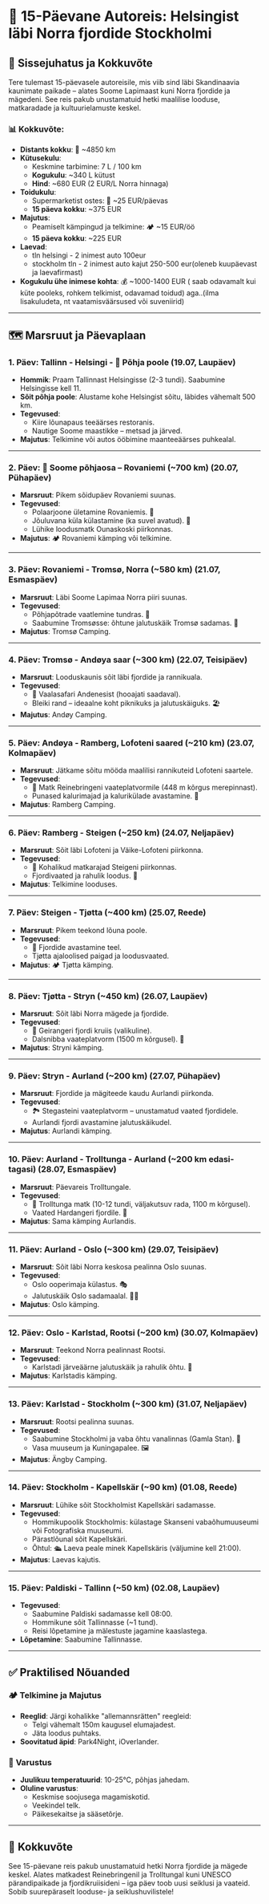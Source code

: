 # 🚗 15-Päevane Autoreis: Helsingist läbi Norra fjordide Stockholmi

## 📝 **Sissejuhatus ja Kokkuvõte**

Tere tulemast 15-päevasele autoreisile, mis viib sind läbi Skandinaavia kaunimate paikade – alates Soome Lapimaast kuni Norra fjordide ja mägedeni. See reis pakub unustamatuid hetki maalilise looduse, matkaradade ja kultuurielamuste keskel.

### **📊 Kokkuvõte**:
- **Distants kokku**: 🚙 ~4850 km
- **Kütusekulu**: 
  - Keskmine tarbimine: 7 L / 100 km
  - **Kogukulu**: ~340 L kütust
  - **Hind**: ~680 EUR (2 EUR/L Norra hinnaga)
- **Toidukulu**: 
  - Supermarketist ostes: 🥗 ~25 EUR/päevas
  - **15 päeva kokku**: ~375 EUR
- **Majutus**: 
  - Peamiselt kämpingud ja telkimine: 🏕️ ~15 EUR/öö
  - **15 päeva kokku**: ~225 EUR
- **Laevad**:
  - tln helsingi - 2 inimest auto 100eur
  - stockholm tln - 2 inimest auto kajut 250-500 eur(oleneb kuupäevast ja laevafirmast)
- **Kogukulu ühe inimese kohta**: 💰 ~1000-1400 EUR ( saab odavamalt kui küte pooleks, rohkem telkimist, odavamad toidud) aga..(ilma lisakuludeta, nt vaatamisväärsused või suveniirid)

---

## 🗺️ **Marsruut ja Päevaplaan**

### 1. Päev: Tallinn - Helsingi - 🚗 Põhja poole (19.07, Laupäev)
- **Hommik**: Praam Tallinnast Helsingisse (2-3 tundi). Saabumine Helsingisse kell 11.
- **Sõit põhja poole**: Alustame kohe Helsingist sõitu, läbides vähemalt 500 km.
- **Tegevused**:
  - Kiire lõunapaus teeäärses restoranis.
  - Nautige Soome maastikke – metsad ja järved.
- **Majutus**: Telkimine või autos ööbimine maanteeäärses puhkealal.

---

### 2. Päev: 🚗 Soome põhjaosa – Rovaniemi (~700 km) (20.07, Pühapäev)
- **Marsruut**: Pikem sõidupäev Rovaniemi suunas.
- **Tegevused**:
  - Polaarjoone ületamine Rovaniemis. 📍
  - Jõuluvana küla külastamine (ka suvel avatud). 🎅
  - Lühike loodusmatk Ounaskoski piirkonnas.
- **Majutus**: 🏕️ Rovaniemi kämping või telkimine.

---

### 3. Päev: Rovaniemi - Tromsø, Norra (~580 km) (21.07, Esmaspäev)
- **Marsruut**: Läbi Soome Lapimaa Norra piiri suunas.
- **Tegevused**:
  - Põhjapõtrade vaatlemine tundras. 🦌
  - Saabumine Tromsøsse: õhtune jalutuskäik Tromsø sadamas. 🌅
- **Majutus**: Tromsø Camping.

---

### 4. Päev: Tromsø - Andøya saar (~300 km) (22.07, Teisipäev)
- **Marsruut**: Looduskaunis sõit läbi fjordide ja rannikuala.
- **Tegevused**:
  - 🐋 Vaalasafari Andenesist (hooajati saadaval).
  - Bleiki rand – ideaalne koht piknikuks ja jalutuskäiguks. 🏖️
- **Majutus**: Andøy Camping.

---

### 5. Päev: Andøya - Ramberg, Lofoteni saared (~210 km) (23.07, Kolmapäev)
- **Marsruut**: Jätkame sõitu mööda maalilisi rannikuteid Lofoteni saartele.
- **Tegevused**:
  - 🥾 Matk Reinebringeni vaateplatvormile (448 m kõrgus merepinnast).
  - Punased kalurimajad ja kalurikülade avastamine. 🛶
- **Majutus**: Ramberg Camping.

---

### 6. Päev: Ramberg - Steigen (~250 km) (24.07, Neljapäev)
- **Marsruut**: Sõit läbi Lofoteni ja Väike-Lofoteni piirkonna.
- **Tegevused**:
  - 🌄 Kohalikud matkarajad Steigeni piirkonnas.
  - Fjordivaated ja rahulik loodus. 🌿
- **Majutus**: Telkimine looduses.

---

### 7. Päev: Steigen - Tjøtta (~400 km) (25.07, Reede)
- **Marsruut**: Pikem teekond lõuna poole.
- **Tegevused**:
  - 🚢 Fjordide avastamine teel.
  - Tjøtta ajaloolised paigad ja loodusvaated.
- **Majutus**: 🏕️ Tjøtta kämping.

---

### 8. Päev: Tjøtta - Stryn (~450 km) (26.07, Laupäev)
- **Marsruut**: Sõit läbi Norra mägede ja fjordide.
- **Tegevused**:
  - 🚤 Geirangeri fjordi kruiis (valikuline).
  - Dalsnibba vaateplatvorm (1500 m kõrgusel). 🌌
- **Majutus**: Stryni kämping.

---

### 9. Päev: Stryn - Aurland (~200 km) (27.07, Pühapäev)
- **Marsruut**: Fjordide ja mägiteede kaudu Aurlandi piirkonda.
- **Tegevused**:
  - 🏞️ Stegasteini vaateplatvorm – unustamatud vaated fjordidele.
  - Aurlandi fjordi avastamine jalutuskäikudel.
- **Majutus**: Aurlandi kämping.

---

### 10. Päev: Aurland - Trolltunga - Aurland (~200 km edasi-tagasi) (28.07, Esmaspäev)
- **Marsruut**: Päevareis Trolltungale.
- **Tegevused**:
  - 🥾 Trolltunga matk (10-12 tundi, väljakutsuv rada, 1100 m kõrgusel).
  - Vaated Hardangeri fjordile. 🌄
- **Majutus**: Sama kämping Aurlandis.

---

### 11. Päev: Aurland - Oslo (~300 km) (29.07, Teisipäev)
- **Marsruut**: Sõit läbi Norra keskosa pealinna Oslo suunas.
- **Tegevused**:
  - Oslo ooperimaja külastus. 🎭
  - Jalutuskäik Oslo sadamaalal. 🚶‍♂️
- **Majutus**: Oslo kämping.

---

### 12. Päev: Oslo - Karlstad, Rootsi (~200 km) (30.07, Kolmapäev)
- **Marsruut**: Teekond Norra pealinnast Rootsi.
- **Tegevused**:
  - Karlstadi järveäärne jalutuskäik ja rahulik õhtu. 🌅
- **Majutus**: Karlstadis kämping.

---

### 13. Päev: Karlstad - Stockholm (~300 km) (31.07, Neljapäev)
- **Marsruut**: Rootsi pealinna suunas.
- **Tegevused**:
  - Saabumine Stockholmi ja vaba õhtu vanalinnas (Gamla Stan). 🏰
  - Vasa muuseum ja Kuningapalee. 🖼️
- **Majutus**: Ängby Camping.

---

### 14. Päev: Stockholm - Kapellskär (~90 km) (01.08, Reede)
- **Marsruut**: Lühike sõit Stockholmist Kapellskäri sadamasse.
- **Tegevused**:
  - Hommikupoolik Stockholmis: külastage Skanseni vabaõhumuuseumi või Fotografiska muuseumi.
  - Pärastlõunal sõit Kapellskäri.
  - Õhtul: 🛳️ Laeva peale minek Kapellskäris (väljumine kell 21:00).
- **Majutus**: Laevas kajutis.

---

### 15. Päev: Paldiski - Tallinn (~50 km) (02.08, Laupäev)
- **Tegevused**:
  - Saabumine Paldiski sadamasse kell 08:00.
  - Hommikune sõit Tallinnasse (~1 tund).
  - Reisi lõpetamine ja mälestuste jagamine kaaslastega.
- **Lõpetamine**: Saabumine Tallinnasse.

---

## ✅ **Praktilised Nõuanded**

### 🏕️ **Telkimine ja Majutus**
- **Reeglid**: Järgi kohalikke "allemannsrätten" reegleid:
  - Telgi vähemalt 150m kaugusel elumajadest.
  - Jäta loodus puhtaks.
- **Soovitatud äpid**: Park4Night, iOverlander.

### 🎒 **Varustus**
- **Juulikuu temperatuurid**: 10-25°C, põhjas jahedam.
- **Oluline varustus**:
  - Keskmise soojusega magamiskotid.
  - Veekindel telk.
  - Päikesekaitse ja sääsetõrje.

---

## 💬 **Kokkuvõte**
See 15-päevane reis pakub unustamatuid hetki Norra fjordide ja mägede keskel. Alates matkadest Reinebringenil ja Trolltungal kuni UNESCO pärandipaikade ja fjordikruiisideni – iga päev toob uusi seiklusi ja vaateid. Sobib suurepäraselt looduse- ja seiklushuvilistele!